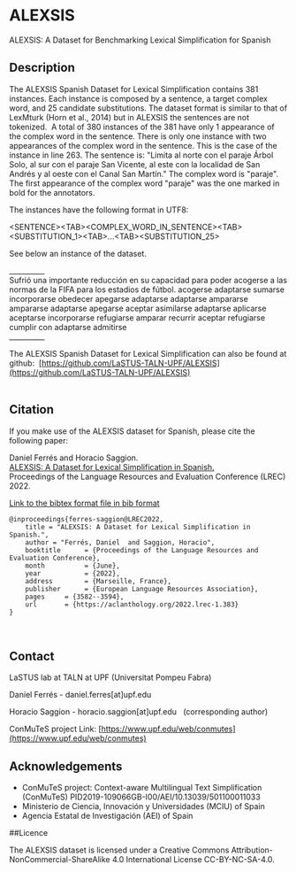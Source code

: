 # ALEXSIS
ALEXSIS:  A Dataset for Benchmarking Lexical Simplification for Spanish

## Description

The ALEXSIS Spanish Dataset for Lexical Simplification contains 381 instances. Each instance is composed by a sentence, a target complex word, and 25 candidate substitutions. The dataset format is similar to that of LexMturk (Horn et al., 2014) but in ALEXSIS the sentences are not tokenized. 
A total of 380 instances of the 381 have only 1 appearance of the complex word in the sentence.
There is only one instance with two appearances of the complex word in the sentence. This is the case of the instance in line 263.
The sentence is: "Limita al norte con el paraje Árbol Solo, al sur con el paraje San Vicente, al este con la localidad de San Andrés y al oeste con el Canal San Martín." The complex word is "paraje". The first appearance of the complex word "paraje" was the one marked in bold for the annotators.

The instances have the following format in UTF8:

\<SENTENCE\>\<TAB\>\<COMPLEX_WORD_IN_SENTENCE\>\<TAB\>\<SUBSTITUTION_1\>\<TAB\>...\<TAB\>\<SUBSTITUTION_25\><br/>

See below an instance of the dataset.

\_\_\_\_\_\_\_\_\_\_<br/>
Sufrió una importante reducción en su capacidad para poder acogerse a las normas de la FIFA para los estadios de fútbol. acogerse adaptarse sumarse incorporarse obedecer apegarse adaptarse adaptarse ampararse ampararse adaptarse apegarse aceptar asimilarse adaptarse aplicarse aceptarse incorporarse refugiarse amparar recurrir aceptar refugiarse cumplir con adaptarse admitirse<br/>
\_\_\_\_\_\_\_\_\_\_<br/>

The ALEXSIS Spanish Dataset for Lexical Simplification can also be found at github:  [https://github.com/LaSTUS-TALN-UPF/ALEXSIS](https://github.com/LaSTUS-TALN-UPF/ALEXSIS) <br/>
<br/>


## Citation

If you make use of the ALEXSIS dataset for Spanish, please cite the following paper:

Daniel Ferrés and Horacio Saggion.<br/>
[ALEXSIS: A Dataset for Lexical Simplification in Spanish.](http://www.lrec-conf.org/proceedings/lrec2022/pdf/2022.lrec-1.383.pdf)<br/>
Proceedings of the Language Resources and Evaluation Conference (LREC) 2022.<br/>

[Link to the bibtex format file in bib format](http://www.lrec-conf.org/proceedings/lrec2022/bib/2022.lrec-1.383.bib)

```console
@inproceedings{ferres-saggion@LREC2022,
    title = "ALEXSIS: A Dataset for Lexical Simplification in Spanish.",
    author = "Ferrés, Daniel  and Saggion, Horacio",
    booktitle      = {Proceedings of the Language Resources and Evaluation Conference},
    month          = {June},
    year           = {2022},
    address        = {Marseille, France},
    publisher      = {European Language Resources Association},
    pages     = {3582--3594},
    url       = {https://aclanthology.org/2022.lrec-1.383}
}
```

 <br/>
 
## Contact

LaSTUS lab at TALN at UPF (Universitat Pompeu Fabra)

Daniel Ferrés - daniel.ferres[at]upf.edu

Horacio Saggion - horacio.saggion[at]upf.edu   (corresponding author)

ConMuTeS project Link: [https://www.upf.edu/web/conmutes](https://www.upf.edu/web/conmutes)

## Acknowledgements

- ConMuTeS project: Context-aware Multilingual Text Simplification (ConMuTeS) PID2019-109066GB-I00/AEI/10.13039/501100011033
- Ministerio de Ciencia, Innovación y Universidades (MCIU) of Spain
- Agencia Estatal de Investigación (AEI) of Spain



##Licence

The ALEXSIS dataset is licensed under a Creative Commons Attribution-NonCommercial-ShareAlike 4.0 International License CC-BY-NC-SA-4.0.



